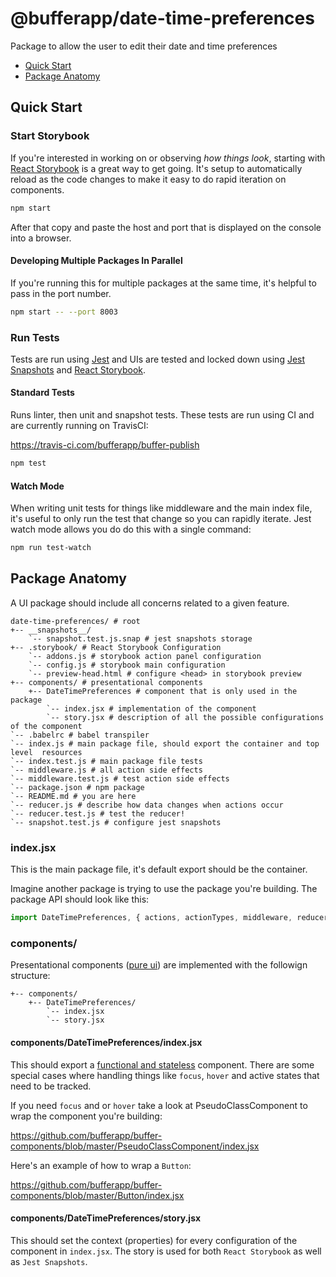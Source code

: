 # @bufferapp/date-time-preferences

Package to allow the user to edit their date and time preferences

- [Quick Start](#quick-start)
- [Package Anatomy](#component-anatomy)

## Quick Start

### Start Storybook

If you're interested in working on or observing _how things look_, starting with [React Storybook](https://storybook.js.org/) is a great way to get going. It's setup to automatically reload as the code changes to make it easy to do rapid iteration on components.


```sh
npm start
```

After that copy and paste the host and port that is displayed on the console into a browser.

#### Developing Multiple Packages In Parallel

If you're running this for multiple packages at the same time, it's helpful to pass in the port number.

```sh
npm start -- --port 8003
```

### Run Tests

Tests are run using [Jest](https://facebook.github.io/jest/) and UIs are tested and locked down using [Jest Snapshots](https://facebook.github.io/jest/docs/snapshot-testing.html) and [React Storybook](https://storybook.js.org/).

#### Standard Tests

Runs linter, then unit and snapshot tests. These tests are run using CI and are currently running on TravisCI:

https://travis-ci.com/bufferapp/buffer-publish

```bash
npm test
```

#### Watch Mode

When writing unit tests for things like middleware and the main index file, it's useful to only run the test that change so you can rapidly iterate. Jest watch mode allows you do do this with a single command:

```sh
npm run test-watch
```

## Package Anatomy

A UI package should include all concerns related to a given feature.

```
date-time-preferences/ # root
+-- __snapshots__/
    `-- snapshot.test.js.snap # jest snapshots storage
+-- .storybook/ # React Storybook Configuration
    `-- addons.js # storybook action panel configuration
    `-- config.js # storybook main configuration
    `-- preview-head.html # configure <head> in storybook preview
+-- components/ # presentational components
    +-- DateTimePreferences # component that is only used in the package
        `-- index.jsx # implementation of the component
        `-- story.jsx # description of all the possible configurations of the component
`-- .babelrc # babel transpiler
`-- index.js # main package file, should export the container and top level  resources
`-- index.test.js # main package file tests
`-- middleware.js # all action side effects
`-- middleware.test.js # test action side effects
`-- package.json # npm package
`-- README.md # you are here
`-- reducer.js # describe how data changes when actions occur
`-- reducer.test.js # test the reducer!
`-- snapshot.test.js # configure jest snapshots
```

### index.jsx

This is the main package file, it's default export should be the container.

Imagine another package is trying to use the package you're building. The package API should look like this:

```js
import DateTimePreferences, { actions, actionTypes, middleware, reducer } from '@bufferapp/date-time-preferences';
```

### components/

Presentational components ([pure ui](https://rauchg.com/2015/pure-ui)) are implemented with the followign structure:

```
+-- components/
    +-- DateTimePreferences/
        `-- index.jsx
        `-- story.jsx
```

#### components/DateTimePreferences/index.jsx

This should export a [functional and stateless](https://medium.com/@housecor/react-stateless-functional-components-nine-wins-you-might-have-overlooked-997b0d933dbc#.ukhlhrqlw) component. There are some special cases where handling things like `focus`, `hover` and active states that need to be tracked.

If you need `focus` and or `hover` take a look at PseudoClassComponent to wrap the component you're building:

https://github.com/bufferapp/buffer-components/blob/master/PseudoClassComponent/index.jsx

Here's an example of how to wrap a `Button`:

https://github.com/bufferapp/buffer-components/blob/master/Button/index.jsx

#### components/DateTimePreferences/story.jsx

This should set the context (properties) for every configuration of the component in `index.jsx`. The story is used for both `React Storybook` as well as `Jest Snapshots`.

